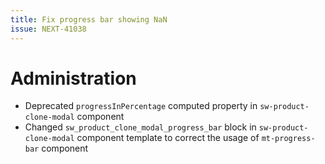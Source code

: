 ```yaml
---
title: Fix progress bar showing NaN
issue: NEXT-41038
---
```

# Administration
* Deprecated `progressInPercentage` computed property in `sw-product-clone-modal` component
* Changed `sw_product_clone_modal_progress_bar` block in `sw-product-clone-modal` component template to correct the usage of `mt-progress-bar` component
